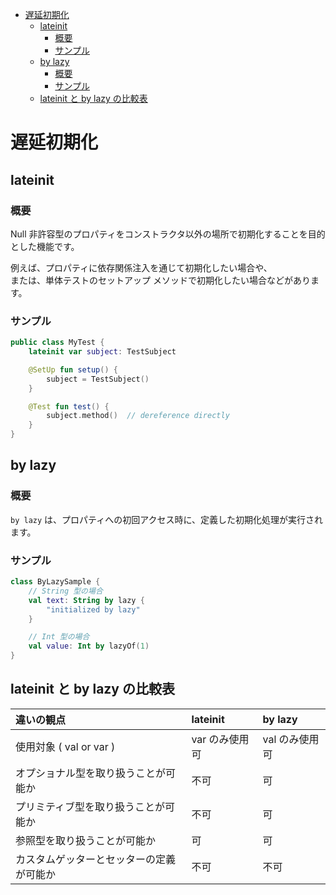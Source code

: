 - [遅延初期化](#遅延初期化)
  - [lateinit](#lateinit)
    - [概要](#概要)
    - [サンプル](#サンプル)
  - [by lazy](#by-lazy)
    - [概要](#概要-1)
    - [サンプル](#サンプル-1)
  - [lateinit と by lazy の比較表](#lateinit-と-by-lazy-の比較表)


# 遅延初期化

## lateinit

### 概要

Null 非許容型のプロパティをコンストラクタ以外の場所で初期化することを目的とした機能です。

例えば、プロパティに依存関係注入を通じて初期化したい場合や、  
または、単体テストのセットアップ メソッドで初期化したい場合などがあります。


### サンプル

```kotlin
public class MyTest {
    lateinit var subject: TestSubject

    @SetUp fun setup() {
        subject = TestSubject()
    }

    @Test fun test() {
        subject.method()  // dereference directly
    }
}
```


## by lazy

### 概要

`by lazy` は、プロパティへの初回アクセス時に、定義した初期化処理が実行されます。


### サンプル

```kotlin
class ByLazySample {
    // String 型の場合
    val text: String by lazy {
        "initialized by lazy"
    }

    // Int 型の場合
    val value: Int by lazyOf(1)
}
```


## lateinit と by lazy の比較表


| 違いの観点                               | lateinit       | by lazy        |
| :--------------------------------------- | :------------- | :------------- |
| 使用対象 ( val or var )                  | var のみ使用可 | val のみ使用可 |
| オプショナル型を取り扱うことが可能か     | 不可           | 可             |
| プリミティブ型を取り扱うことが可能か     | 不可           | 可             |
| 参照型を取り扱うことが可能か             | 可             | 可             |
| カスタムゲッターとセッターの定義が可能か | 不可           | 不可           |





